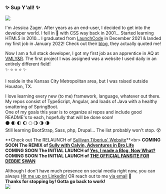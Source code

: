 ### :sparkles: Sup Y'all! :sparkles:
<img src="https://media.giphy.com/media/3oKIPsgVPHyPPG5p3a/giphy.gif">

I'm Jessica Zager. After years as an end-user, I decided to get into the developer world. 
I fell in :revolving_hearts: with CSS way back in 2001... Started learning HTML5 in 2010...
I graduated from [LaunchCode](https://www.launchcode.org) in December 2021 & landed my first job in January 2022!
Check out their [blog](https://blog.launchcode.org/sharing-gratitude-and-joy-21-things-we-accomplished-in-2021), they actually quoted me!

Now I am a full stack developer, I got my first job as an apprentice in AQ at [VMLY&R](https://www.vmlyr.com/).
The first project I was assigned was a website I used daily in an entirely different field! <br>
:sparkles: :star: :star: :star: :sparkles:


I reside in the Kansas City Metropolitan area, but I was raised outside Houston, TX. 


I love learning every new (to me) framework, language, whatever out there.
My repos consist of TypeScript, Angular, and loads of Java with a healthy smattering of SpringBoot. <br>
One of my goals this year is to organize al repos and include good README's to each, hopefully that will be done soon! <br>
:new_moon: :waxing_crescent_moon: :first_quarter_moon: :waxing_gibbous_moon: :full_moon: :waning_gibbous_moon: :last_quarter_moon: :waning_crescent_moon: <br>
Still learning BootStrap, Sass, php, Drupal... The list probably won't stop. :dizzy_face:

**Check out The RELAUNCH of [Sullivan Tiberius' Website](https://www.sullyismagic.net")**<br>
**COMING SOON The REMIX of [Sully with Calvin, Adventures in  Bro Life](https://dev-sullysreboot2022magic.pantheonsite.io/node/2)**<br>
**COMING SOON The INITIAL LAUNCH of [Yes, I made a Blog, Now What?](https://www.notthatjayz.com)**<br>
**COMING SOON The INITIAL LAUNCH of [THE OFFICIAL FANSITE FOR DEBBIE SWAN](https://www.ilovedebbieswan.com)**<br>

Although I don't have much presence on social media right now, you can always [Hit me up on LinkedIn!](https://www.linkedin.com/jmzager0110) OR reach out to me [via email](mailto:jmzager@gmail.com) :e-mail: <br>
**Thanks for stopping by! Gotta go back to work!** 
<br>
<img src="https://media.giphy.com/media/vhsNmFjuN4WDS/giphy.gif">
